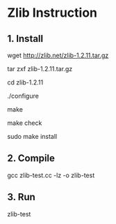 

# Zlib Instruction

## 1. Install

wget http://zlib.net/zlib-1.2.11.tar.gz

tar zxf zlib-1.2.11.tar.gz

cd zlib-1.2.11

./configure

make

make check

sudo make install


## 2. Compile 

gcc zlib-test.cc -lz -o zlib-test


## 3. Run 

zlib-test






 




 
 





